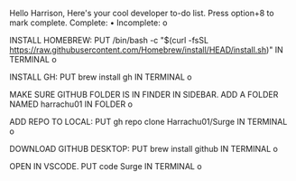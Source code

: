 Hello Harrison, Here's your cool developer to-do list. Press option+8 to mark complete. Complete: • Incomplete: o

INSTALL HOMEBREW: PUT /bin/bash -c "$(curl -fsSL https://raw.githubusercontent.com/Homebrew/install/HEAD/install.sh)" IN TERMINAL o

INSTALL GH: PUT brew install gh IN TERMINAL o

MAKE SURE GITHUB FOLDER IS IN FINDER IN SIDEBAR. ADD A FOLDER NAMED harrachu01 IN FOLDER o

ADD REPO TO LOCAL: PUT gh repo clone Harrachu01/Surge IN TERMINAL o

DOWNLOAD GITHUB DESKTOP: PUT brew install github IN TERMINAL o

OPEN IN VSCODE. PUT code Surge IN TERMINAL o
